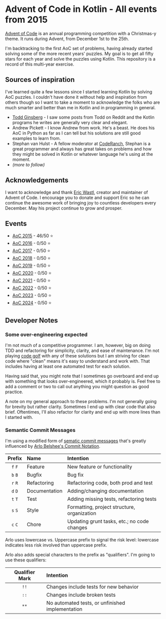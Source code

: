 # Advent of Code in Kotlin - All events from 2015

[Advent of Code](https://adventofcode.com) is an annual programming competition with a Christmas-y theme. It runs during Advent, from December 1st to the 25th.

I'm backtracking to the first AoC set of problems, having already started solving some of the more recent years' puzzles. My goal is to get all fifty stars for each year and solve the puzzles using Kotlin. This repository is a record of this multi-year exercise.

## Sources of inspiration

I've learned quite a few lessons since I started learning Kotlin by solving AoC puzzles. I couldn't have done it without help and inspiration from others though so I want to take a moment to acknowledge the folks who are much smarter and better than me in Kotlin and in programming in general. 

* [Todd Ginsberg](https://github.com/tginsberg) - I saw some posts from Todd on Reddit and the Kotlin programs he writes are generally very clear and elegant.
* Andrew Pickett - I know Andrew from work. He's a beast. He does his AoC in Python as far as I can tell but his solutions are still good examples to learn from.
* Stephan van Hulst - A fellow moderator at [CodeRanch](https://coderanch.com), Stephan is a great programmer and always has great takes on problems and how they might be solved in Kotlin or whatever language he's using at the moment.
* _(more to follow)_

## Acknowledgements

I want to acknowledge and thank [Eric Wastl](https://was.tl), creator and maintainer of Advent of Code. I encourage you to donate and support Eric so he can continue the awesome work of bringing joy to countless developers every December. May his project continue to grow and prosper.

## Events

* [AoC 2015](src/main/kotlin/lacar/junilu/aoc2015/README.md) - 46/50 &#11088;
* [AoC 2016](src/main/kotlin/lacar/junilu/aoc2016/README.md) - 0/50 &#11088;
* [AoC 2017](src/main/kotlin/lacar/junilu/aoc2017/README.md) - 0/50 &#11088;
* [AoC 2018](src/main/kotlin/lacar/junilu/aoc2018/README.md) - 0/50 &#11088;
* [AoC 2019](src/main/kotlin/lacar/junilu/aoc2019/README.md) - 0/50 &#11088;
* [AoC 2020](src/main/kotlin/lacar/junilu/aoc2020/README.md) - 0/50 &#11088;
* [AoC 2021](src/main/kotlin/lacar/junilu/aoc2021/README.md) - 0/50 &#11088;
* [AoC 2022](src/main/kotlin/lacar/junilu/aoc2022/README.md) - 0/50 &#11088;
* [AoC 2023](src/main/kotlin/lacar/junilu/aoc2023/README.md) - 0/50 &#11088;
* [AoC 2024](src/main/kotlin/lacar/junilu/aoc2024/README.md) - 0/50 &#11088;

## Developer Notes

### Some over-engineering expected

I'm not much of a competitive programmer. I am, however, big on doing TDD and refactoring for simplicity, clarity, and ease of maintenance. I'm not playing [code golf](https://code.golf) with any of these solutions but I am striving for clean code where "clean" means it's easy to understand and work with. That includes having at least one automated test for each solution.

Having said that, you might note that I sometimes go overboard and end up with something that looks over-engineered, which it probably is. Feel free to add a comment or two to call out anything you might question as good practice. 

A note on my general approach to these problems. I'm not generally going for brevity but rather clarity. Sometimes I end up with clear code that also brief. Oftentimes, I'll also refactor for clarity and end up with more lines than I started with. 

### Semantic Commit Messages

I'm using a modified form of [sematic commit messages](https://joshbuchea/semantic-commit-messages.md) that's greatly influenced by [Arlo Belshee's Commit Notation](https:github.com/arlobelshee/ArlosCommitNotation).

| Prefix  | Name          | Intention                                   |
|:-------:|:--------------|:--------------------------------------------|
| `f` `F` | Feature       | New feature or functionality                |
| `b` `B` | Bugfix        | Bug fix                                     |
| `r` `R` | Refactoring   | Refactoring code, both prod and test        |
| `d` `D` | Documentation | Adding/changing documentation               |
| `t` `T` | Test          | Adding missing tests, refactoring tests     |
| `s` `S` | Style         | Formatting, project structure, organization |
| `c` `C` | Chore         | Updating grunt tasks, etc.; no code changes |

Arlo uses lowercase vs. Uppercase prefix to signal the risk level: lowercase indicates less risk involved than uppercase prefix.

Arlo also adds special characters to the prefix as "qualifiers". I'm going to use these qualifiers:

| Qualifier Mark | Intention                                          |
|:--------------:|:---------------------------------------------------|
|      `!!`      | Changes include tests for new behavior             |
|      `::`      | Changes include broken tests                       |
|      `**`      | No automated tests, or unfinished implementation   |


